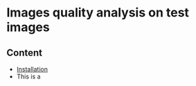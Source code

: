 # Images quality analysis on test images

## Content
* [Installation](#installation)
* This is a 
    

